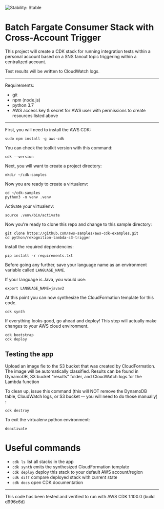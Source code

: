 ![Stability: Stable](https://img.shields.io/badge/stability-Stable-success.svg?style=for-the-badge)

# Batch Fargate Consumer Stack with Cross-Account Trigger

This project will create a CDK stack for running integration tests within a personal account based on a SNS fanout topic triggering within a centralized account.

Test results will be written to CloudWatch logs.  
    
---

Requirements:
* git
* npm (node.js)
* python 3.7
* AWS access key & secret for AWS user with permissions to create resources listed above
  
---

First, you will need to install the AWS CDK:

```
sudo npm install -g aws-cdk
```

You can check the toolkit version with this command:

```
cdk --version
```

Next, you will want to create a project directory:

```
mkdir ~/cdk-samples
```

Now you are ready to create a virtualenv:

```
cd ~/cdk-samples
python3 -m venv .venv
```

Activate your virtualenv:

```
source .venv/bin/activate
```

Now you're ready to clone this repo and change to this sample directory:

```
git clone https://github.com/aws-samples/aws-cdk-examples.git
cd python/rekognition-lambda-s3-trigger
```

Install the required dependencies:

```
pip install -r requirements.txt
```
Before going any further, save your language name as an environment variable called `LANGUAGE_NAME`.

If your language is Java, you would use:
```
export LANGUAGE_NAME=javav2
```

At this point you can now synthesize the CloudFormation template for this code.

```
cdk synth
```

If everything looks good, go ahead and deploy!  This step will actually make
changes to your AWS cloud environment.  

```
cdk bootstrap
cdk deploy
```

## Testing the app
Upload an image fie to the S3 bucket that was created by CloudFormation.
The image will be automatically classified.
Results can be found in DynamoDB, S3 bucket "results" folder, and CloudWatch logs for the Lambda function
  
To clean up, issue this command (this will NOT remove the DynamoDB
table, CloudWatch logs, or S3 bucket -- you will need to do those manually) :

```
cdk destroy
```

To exit the virtualenv python environment:

```
deactivate
```

# Useful commands

 * `cdk ls`          list all stacks in the app
 * `cdk synth`       emits the synthesized CloudFormation template
 * `cdk deploy`      deploy this stack to your default AWS account/region
 * `cdk diff`        compare deployed stack with current state
 * `cdk docs`        open CDK documentation

---
This code has been tested and verified to run with AWS CDK 1.100.0 (build d996c6d)
